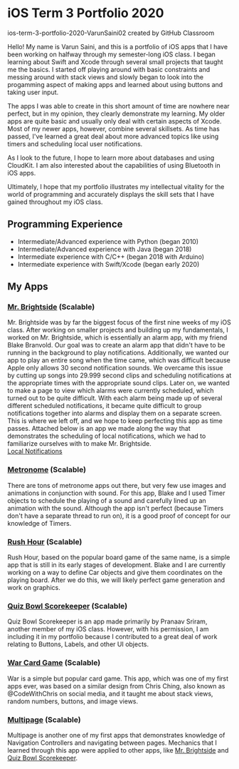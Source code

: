 # iOS Term 3 Portfolio 2020
ios-term-3-portfolio-2020-VarunSaini02 created by GitHub Classroom

Hello! My name is Varun Saini, and this is a portfolio of iOS apps that I have been working on halfway through my semester-long iOS class. I began learning about Swift and Xcode through several small projects that taught me the basics. I started off playing around with basic constraints and messing around with stack views and slowly began to look into the progamming aspect of making apps and learned about using buttons and taking user input.

The apps I was able to create in this short amount of time are nowhere near perfect, but in my opinion, they clearly demonstrate my learning. My older apps are quite basic and usually only deal with certain aspects of Xcode. Most of my newer apps, however, combine several skillsets. As time has passed, I've learned a great deal about more advanced topics like using timers and scheduling local user notifications.

As I look to the future, I hope to learn more about databases and using CloudKit. I am also interested about the capabilities of using Bluetooth in iOS apps. 

Ultimately, I hope that my portfolio illustrates my intellectual vitality for the world of programming and accurately displays the skill sets that I have gained throughout my iOS class.

## Programming Experience
* Intermediate/Advanced experience with Python (began 2010)  
* Intermediate/Advanced experience with Java (began 2018)  
* Intermediate experience with C/C++ (began 2018 with Arduino)  
* Intermediate experience with Swift/Xcode (began early 2020)  

## My Apps

### [Mr. Brightside](https://github.com/VarunSaini02/Brightside) (Scalable)
Mr. Brightside was by far the biggest focus of the first nine weeks of my iOS class. After working on smaller projects and building up my fundamentals, I worked on Mr. Brightside, which is essentially an alarm app, with my friend Blake Branvold. Our goal was to create an alarm app that didn't have to be running in the background to play notifications. Additionally, we wanted our app to play an entire song when the time came, which was difficult because Apple only allows 30 second notification sounds. We overcame this issue by cutting up songs into 29.999 second clips and scheduling notifications at the appropriate times with the appropriate sound clips. Later on, we wanted to make a page to view which alarms were currently scheduled, which turned out to be quite difficult. With each alarm being made up of several different scheduled notifications, it became quite difficult to group notifications together into alarms and display them on a separate screen. This is where we left off, and we hope to keep perfecting this app as time passes. Attached below is an app we made along the way that demonstrates the scheduling of local notifications, which we had to familiarize ourselves with to make Mr. Brightside.  
[Local Notifications](https://github.com/VarunSaini02/Local-Notifications)

### [Metronome](https://github.com/Underdoneboar4/Metronome) (Scalable)
There are tons of metronome apps out there, but very few use images and animations in conjunction with sound. For this app, Blake and I used Timer objects to schedule the playing of a sound and carefully lined up an animation with the sound. Although the app isn't perfect (because Timers don't have a separate thread to run on), it is a good proof of concept for our knowledge of Timers.

### [Rush Hour](https://github.com/VarunSaini02/Rush-Hour) (Scalable)
Rush Hour, based on the popular board game of the same name, is a simple app that is still in its early stages of development. Blake and I are currently working on a way to define Car objects and give them coordinates on the playing board. After we do this, we will likely perfect game generation and work on graphics.

### [Quiz Bowl Scorekeeper](https://github.com/90310844/Quiz-Bowl-Scorekeeper) (Scalable)
Quiz Bowl Scorekeeper is an app made primarily by Pranaav Sriram, another member of my iOS class. However, with his permission, I am including it in my portfolio because I contributed to a great deal of work relating to Buttons, Labels, and other UI objects.

### [War Card Game](https://github.com/VarunSaini02/War) (Scalable)
War is a simple but popular card game. This app, which was one of my first apps ever, was based on a similar design from Chris Ching, also known as @CodeWithChris on social media, and it taught me about stack views, random numbers, buttons, and image views.

### [Multipage](https://github.com/VarunSaini02/Multipage) (Scalable)
Multipage is another one of my first apps that demonstrates knowledge of Navigation Controllers and navigating between pages. Mechanics that I learned through this app were applied to other apps, like [Mr. Brightside](https://github.com/EPCompSci/ios-term-3-portfolio-2020-VarunSaini02/blob/master/README.md#mr-brightside-scalable) and [Quiz Bowl Scorekeeper](https://github.com/EPCompSci/ios-term-3-portfolio-2020-VarunSaini02/blob/master/README.md#quiz-bowl-scorekeeper-scalable).


